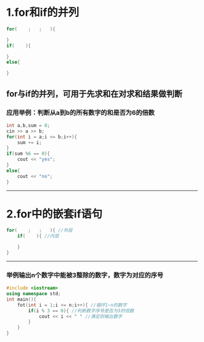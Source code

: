 # 1.for和if的并列
```cpp
for(    ;   ;   ){

}
if(    ){

}
else{

}
```
for与if的并列，可用于先求和在对求和结果做判断
---

### 应用举例：判断从a到b的所有数字的和是否为6的倍数
```cpp
int a,b,sum = 0;
cin >> a >> b;
for(int i = a;i <= b;i++){
    sum += i;
}
if(sum %6 == 0){
    cout << "yes";
}
else{
    cout << "no";
}
```
---
# 2.for中的嵌套if语句
```cpp
for(    ;   ;   ){ //外层
    if(    ){ //内层

    }
}
```
---
### 举例输出n个数字中能被3整除的数字，数字为对应的序号
```cpp
#include <iostream>
using namespace std;
int main(){
    fot(int i = 1;i <= n;i++){ //循环1~n的数字
        if(i % 3 == 0){ //判断数字序号是否为3的倍数
            cout << i << " " //满足则输出数字
        }
    }
} 
